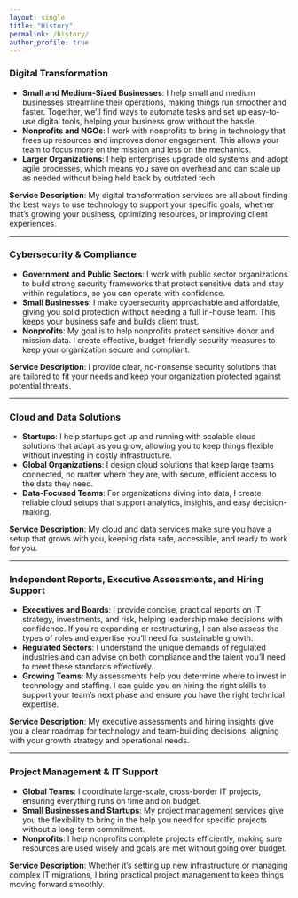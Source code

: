 ```yaml
---
layout: single
title: "History"
permalink: /history/
author_profile: true
---
```


### Digital Transformation
- **Small and Medium-Sized Businesses**: I help small and medium businesses streamline their operations, making things run smoother and faster. Together, we’ll find ways to automate tasks and set up easy-to-use digital tools, helping your business grow without the hassle.
- **Nonprofits and NGOs**: I work with nonprofits to bring in technology that frees up resources and improves donor engagement. This allows your team to focus more on the mission and less on the mechanics.
- **Larger Organizations**: I help enterprises upgrade old systems and adopt agile processes, which means you save on overhead and can scale up as needed without being held back by outdated tech.

**Service Description**: My digital transformation services are all about finding the best ways to use technology to support your specific goals, whether that’s growing your business, optimizing resources, or improving client experiences.

---

### Cybersecurity & Compliance
- **Government and Public Sectors**: I work with public sector organizations to build strong security frameworks that protect sensitive data and stay within regulations, so you can operate with confidence.
- **Small Businesses**: I make cybersecurity approachable and affordable, giving you solid protection without needing a full in-house team. This keeps your business safe and builds client trust.
- **Nonprofits**: My goal is to help nonprofits protect sensitive donor and mission data. I create effective, budget-friendly security measures to keep your organization secure and compliant.

**Service Description**: I provide clear, no-nonsense security solutions that are tailored to fit your needs and keep your organization protected against potential threats.

---

### Cloud and Data Solutions
- **Startups**: I help startups get up and running with scalable cloud solutions that adapt as you grow, allowing you to keep things flexible without investing in costly infrastructure.
- **Global Organizations**: I design cloud solutions that keep large teams connected, no matter where they are, with secure, efficient access to the data they need.
- **Data-Focused Teams**: For organizations diving into data, I create reliable cloud setups that support analytics, insights, and easy decision-making.

**Service Description**: My cloud and data services make sure you have a setup that grows with you, keeping data safe, accessible, and ready to work for you.

---

### Independent Reports, Executive Assessments, and Hiring Support
- **Executives and Boards**: I provide concise, practical reports on IT strategy, investments, and risk, helping leadership make decisions with confidence. If you're expanding or restructuring, I can also assess the types of roles and expertise you’ll need for sustainable growth.
- **Regulated Sectors**: I understand the unique demands of regulated industries and can advise on both compliance and the talent you’ll need to meet these standards effectively.
- **Growing Teams**: My assessments help you determine where to invest in technology and staffing. I can guide you on hiring the right skills to support your team’s next phase and ensure you have the right technical expertise.

**Service Description**: My executive assessments and hiring insights give you a clear roadmap for technology and team-building decisions, aligning with your growth strategy and operational needs.

---

### Project Management & IT Support
- **Global Teams**: I coordinate large-scale, cross-border IT projects, ensuring everything runs on time and on budget.
- **Small Businesses and Startups**: My project management services give you the flexibility to bring in the help you need for specific projects without a long-term commitment.
- **Nonprofits**: I help nonprofits complete projects efficiently, making sure resources are used wisely and goals are met without going over budget.

**Service Description**: Whether it’s setting up new infrastructure or managing complex IT migrations, I bring practical project management to keep things moving forward smoothly.


